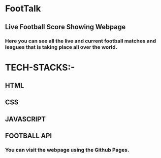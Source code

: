 # FootTalk
## Live Football Score Showing Webpage
### Here you can see all the live and current football matches and leagues that is taking place all over the world.

# TECH-STACKS:-
## HTML
## CSS
## JAVASCRIPT
## FOOTBALL API

### You can visit the webpage using the Github Pages.

